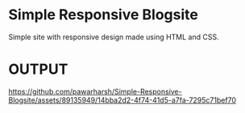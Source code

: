 

# Simple Responsive Blogsite
  Simple site with responsive design made using HTML and CSS.
# OUTPUT
https://github.com/pawarharsh/Simple-Responsive-Blogsite/assets/89135949/14bba2d2-4f74-41d5-a7fa-7295c71bef70
  
